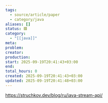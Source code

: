 ```yaml
---
tags:
  - source/article/paper
  - category/java
aliases: []
status: 🟥
category:
  - "[[java]]"
meta: 
problem: 
creator: 
production: 
start: 2025-09-19T20:41:43+03:00
end: 
total_hours: 0
created: 2025-09-19T20:41:43+03:00
updated: 2025-09-19T20:41:48+03:00
---
```


https://struchkov.dev/blog/ru/java-stream-api/
